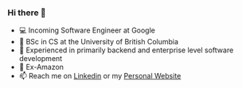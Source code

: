 ### Hi there 👋

- 💻 Incoming Software Engineer at Google
- 🔭 BSc in CS at the University of British Columbia
- 👯 Experienced in primarily backend and enterprise level software development
- 🌱 Ex-Amazon
- 📫 Reach me on [Linkedin](https://www.linkedin.com/in/cheungis/) or my [Personal Website](https://cheungis.github.io/)
